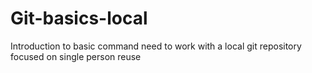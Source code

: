 # Git-basics-local
Introduction to basic command need to work with a local git repository focused on single person reuse
